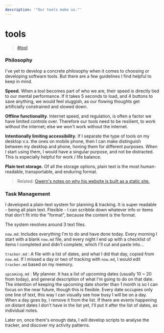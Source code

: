 ```yaml
---
description: '"Our tools make us."'
---
```


# tools

> [\#tool](https://dotcli.github.io/memex/#type-tool)

### Philosophy

I've yet to develop a concrete philosophy when it comes to choosing or developing software tools. But there are a few guidelines I find helpful to keep in mind.

**Speed.** When a tool becomes part of who we are, their speed is directly tied to our mental performance. If it takes 5 seconds to load, and 4 buttons to save anything, we would feel sluggish, as our flowing thoughts get artificially constrained and slowed down.

**Offline functionality**. Internet speed, and regulation, is often a factor we have limited controls over. Therefore our tools need to be resilient, to work without the internet; else we won't work without the internet.

**Intentionally limiting accessibility**. If I separate the type of tools on my desktop v.s. the ones on mobile phone, then I can make distinguish between my desktop and phone, honing them for different purposes. When I start using them, I would have a singular purpose, and not be distracted. This is especially helpful for work / life balance.

**Plain text storage.** Of all the storage options, plain text is the most human-readable, transportable, and enduring format.

> Related: [Gwern's notes on why his website is built as a static site.](http://www.gwern.net/About#fnref15)

### Task Management

I developed a plain-text system for planning & tracking. It is super readable - being all plain text. Flexible - I can scribble down whatever info or items that don't fit into the "format", because the content _is_ the format.

The system revolves around 3 text files.

`now.md`: Includes everything I'm to do and have done today. Every morning I start with a blank `now.md` file, and every night I end up with a checklist of items I completed and didn't complete, which I'll cut and paste into...

`tracker.md` : A file with a list of dates, and what I did that day, copied from `now.md`. If I missed a day or two of tracking with `now.md`, I would edit `tracker.md` based on my memory.

`upcoming.md` : My planner. It has a list of upcoming dates \(usually 10 ~ 20 from today\), and general description of what I'm going to do on that date. The intention of keeping the upcoming date shorter than 1 month is so I can focus on the near future, though this is flexible. Every date occupies only one line of text, this way I can visually see how busy I will be on a day. When a day goes by, I remove it from the list. If there are events happening on distant dates I don't have in the list yet, I'll put it after the list of dates, as individual notes.



Later on, once there's enough data, I will develop scripts to analyse the tracker, and discover my activity patterns.

